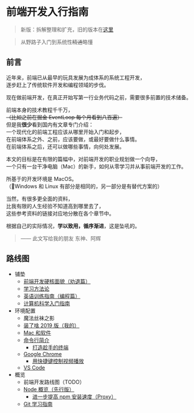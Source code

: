 # 前端开发入行指南

> 新版：拆解整理和扩充，旧的版本在[这里](./fe-development-cookbook-old.md)

> 从野路子入门到系统性~~精通~~略懂

## 前言

近年来，前端已从最早的玩具发展为成体系的系统工程开发，  
逐步赶上了传统软件开发和编程领域的步伐。

现在做前端开发，在真正开始写第一行业务代码之前，需要很多前置的技术储备。

前端本身的技术教程千千万，  
~~（比如之前在掘金 EventLoop 每个月看到八百遍）~~  
但是我**很少**看到国内有文章专门介绍：  
一个现代化的前端工程应该从哪里开始入门和起步，  
在前端体系之外、之前，应该要做，或最好要做什么事情。  
在前端体系之后，还可以做哪些事情，向何处发展。

本文的目标是在有限的篇幅中，对前端开发的职业规划做一个向导，  
一个只有一台干净电脑（Mac）的新手，如何从零学习并从事前端开发的工作。

所基于的开发环境是 MacOS。  
（Windows 和 Linux 有部分是相同的，另一部分是有替代方案的）

当然，有很多更全面的资料，  
比我有限的人生经验不知道高到哪里去了，  
这些参考资料的链接对应地分散在各个章节中。

根据自己的实际情况，**学以致用，循序渐进**，这是坠吼的。

> —— 此文写给我的朋友 东神、阿辉

## 路线图

- 铺垫
  - [前端开发硬核面貌（劝退篇）](./fe-hardcore-overview.md)
  - [学习方法论](./study-methodology.md)
  - [英语训练指南（编程篇）](./english-using.md)
  - [计算机科学入门指南](./computer-science.md)
- 环境配置
  - 魔法丝袜之影
  - [装了啥 2019 版（我的）](./my-workstation.md)
  - [Mac 和软件](./mac.md)
  - [命令行简介](./terminal-intro.md)
    - [打造趁手的终端](./terminal-config.md)
  - [Google Chrome](./chrome.md)
    - [用快捷键控制视频播放](./video-hotkey.md)
  - [VS Code](./vscode.md)
- 概览
  - 前端开发路线图（TODO）
  - [Node 概览（先行版）](./npm-overview.md)
    - [进一步提高 npm 安装速度（Proxy）](./npm-speedup.md)
  - [Git 学习指南](./git.md)
